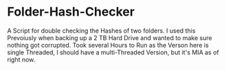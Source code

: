 # Folder-Hash-Checker
A Script for double checking the Hashes of two folders. I used this Prevoiusly when backing up a 2 TB Hard Drive and wanted to make sure nothing got corrupted. Took several Hours to Run as the Verson here is single Threaded, I should have a multi-Threaded Version, but it's MIA as of right now.
